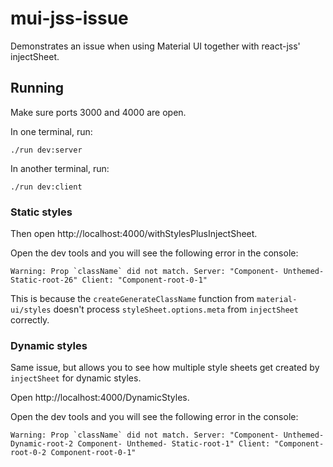 # mui-jss-issue

Demonstrates an issue when using Material UI together with react-jss' injectSheet.

## Running

Make sure ports 3000 and 4000 are open.

In one terminal, run:
```
./run dev:server
```

In another terminal, run:
```
./run dev:client
```


### Static styles

Then open http://localhost:4000/withStylesPlusInjectSheet.

Open the dev tools and you will see the following error in the console:

```
Warning: Prop `className` did not match. Server: "Component- Unthemed- Static-root-26" Client: "Component-root-0-1"
```

This is because the `createGenerateClassName` function from `material-ui/styles` doesn't process `styleSheet.options.meta` from 
`injectSheet` correctly.

### Dynamic styles

Same issue, but allows you to see how multiple style sheets get created by `injectSheet` for dynamic styles.

Open http://localhost:4000/DynamicStyles.

Open the dev tools and you will see the following error in the console:

```
Warning: Prop `className` did not match. Server: "Component- Unthemed- Dynamic-root-2 Component- Unthemed- Static-root-1" Client: "Component-root-0-2 Component-root-0-1"
```
